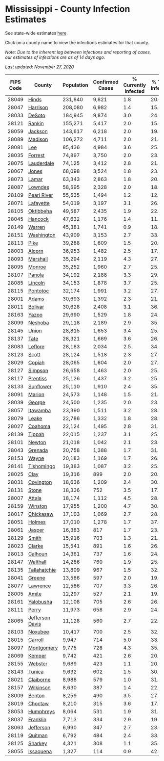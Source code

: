 # Mississippi - County Infection Estimates

See state-wide estimates [here](/infections/us-ms).

Click on a county name to view the infections estimates for that county.

*Note: Due to the inherent lag between infections and reporting of cases, our estimates of infections are as of 14 days ago.*

*Last updated: November 27, 2020*

|   FIPS Code |                             County |   Population |   Confirmed Cases |   % Currently Infected |   % Total Infected |
|-------------|------------------------------------|--------------|-------------------|------------------------|--------------------|
|       28049 |                     [Hinds](hinds) |      231,840 |             9,821 |                    1.8 |               20.0 |
|       28047 |               [Harrison](harrison) |      208,080 |             6,982 |                    1.4 |               15.4 |
|       28033 |                   [DeSoto](desoto) |      184,945 |             9,874 |                    3.0 |               24.1 |
|       28121 |                   [Rankin](rankin) |      155,271 |             5,417 |                    2.0 |               15.8 |
|       28059 |                 [Jackson](jackson) |      143,617 |             6,218 |                    2.0 |               19.8 |
|       28089 |                 [Madison](madison) |      106,272 |             4,711 |                    2.0 |               21.0 |
|       28081 |                         [Lee](lee) |       85,436 |             4,984 |                    3.6 |               25.7 |
|       28035 |                 [Forrest](forrest) |       74,897 |             3,750 |                    2.0 |               23.2 |
|       28075 |           [Lauderdale](lauderdale) |       74,125 |             3,412 |                    2.8 |               21.5 |
|       28067 |                     [Jones](jones) |       68,098 |             3,524 |                    1.8 |               23.8 |
|       28073 |                     [Lamar](lamar) |       63,343 |             2,863 |                    1.8 |               20.5 |
|       28087 |                 [Lowndes](lowndes) |       58,595 |             2,328 |                    2.0 |               18.0 |
|       28109 |         [Pearl River](pearl-river) |       55,535 |             1,494 |                    1.2 |               12.5 |
|       28071 |             [Lafayette](lafayette) |       54,019 |             3,197 |                    3.1 |               26.2 |
|       28105 |             [Oktibbeha](oktibbeha) |       49,587 |             2,435 |                    1.9 |               22.6 |
|       28045 |                 [Hancock](hancock) |       47,632 |             1,176 |                    1.4 |               11.3 |
|       28149 |                   [Warren](warren) |       45,381 |             1,741 |                    0.9 |               18.4 |
|       28151 |           [Washington](washington) |       43,909 |             3,153 |                    2.7 |               33.4 |
|       28113 |                       [Pike](pike) |       39,288 |             1,609 |                    1.5 |               20.0 |
|       28003 |                   [Alcorn](alcorn) |       36,953 |             1,482 |                    2.5 |               17.5 |
|       28093 |               [Marshall](marshall) |       35,294 |             2,119 |                    4.3 |               27.3 |
|       28095 |                   [Monroe](monroe) |       35,252 |             1,960 |                    2.7 |               25.7 |
|       28107 |                   [Panola](panola) |       34,192 |             2,188 |                    3.3 |               29.1 |
|       28085 |                 [Lincoln](lincoln) |       34,153 |             1,878 |                    3.7 |               25.6 |
|       28115 |               [Pontotoc](pontotoc) |       32,174 |             1,991 |                    3.2 |               27.6 |
|       28001 |                     [Adams](adams) |       30,693 |             1,392 |                    2.3 |               21.1 |
|       28011 |                 [Bolivar](bolivar) |       30,628 |             2,408 |                    3.1 |               36.9 |
|       28163 |                     [Yazoo](yazoo) |       29,690 |             1,529 |                    1.8 |               24.2 |
|       28099 |                 [Neshoba](neshoba) |       29,118 |             2,189 |                    2.9 |               35.9 |
|       28145 |                     [Union](union) |       28,815 |             1,653 |                    3.4 |               25.8 |
|       28137 |                       [Tate](tate) |       28,321 |             1,669 |                    3.6 |               26.5 |
|       28083 |                 [Leflore](leflore) |       28,183 |             2,034 |                    2.5 |               34.5 |
|       28123 |                     [Scott](scott) |       28,124 |             1,518 |                    2.3 |               27.0 |
|       28029 |                   [Copiah](copiah) |       28,065 |             1,604 |                    2.0 |               27.4 |
|       28127 |                 [Simpson](simpson) |       26,658 |             1,463 |                    2.0 |               25.8 |
|       28117 |               [Prentiss](prentiss) |       25,126 |             1,437 |                    3.2 |               25.3 |
|       28133 |             [Sunflower](sunflower) |       25,110 |             1,910 |                    2.4 |               35.9 |
|       28091 |                   [Marion](marion) |       24,573 |             1,148 |                    1.5 |               21.8 |
|       28039 |                   [George](george) |       24,500 |             1,235 |                    2.0 |               23.7 |
|       28057 |               [Itawamba](itawamba) |       23,390 |             1,511 |                    3.2 |               28.4 |
|       28079 |                     [Leake](leake) |       22,786 |             1,332 |                    1.8 |               28.9 |
|       28027 |                 [Coahoma](coahoma) |       22,124 |             1,495 |                    2.8 |               31.9 |
|       28139 |                   [Tippah](tippah) |       22,015 |             1,237 |                    3.1 |               25.9 |
|       28101 |                   [Newton](newton) |       21,018 |             1,042 |                    2.1 |               23.6 |
|       28043 |                 [Grenada](grenada) |       20,758 |             1,388 |                    1.7 |               31.5 |
|       28153 |                     [Wayne](wayne) |       20,183 |             1,169 |                    1.7 |               26.8 |
|       28141 |           [Tishomingo](tishomingo) |       19,383 |             1,087 |                    3.2 |               25.1 |
|       28025 |                       [Clay](clay) |       19,316 |               899 |                    2.0 |               20.9 |
|       28031 |             [Covington](covington) |       18,636 |             1,209 |                    2.4 |               30.3 |
|       28131 |                     [Stone](stone) |       18,336 |               752 |                    3.5 |               17.7 |
|       28007 |                   [Attala](attala) |       18,174 |             1,112 |                    4.5 |               28.6 |
|       28159 |                 [Winston](winston) |       17,955 |             1,200 |                    4.7 |               30.6 |
|       28017 |             [Chickasaw](chickasaw) |       17,103 |             1,069 |                    2.7 |               28.8 |
|       28051 |                   [Holmes](holmes) |       17,010 |             1,278 |                    1.7 |               37.0 |
|       28061 |                   [Jasper](jasper) |       16,383 |               817 |                    1.7 |               23.5 |
|       28129 |                     [Smith](smith) |       15,916 |               703 |                    1.3 |               21.1 |
|       28023 |                   [Clarke](clarke) |       15,541 |               891 |                    1.6 |               26.8 |
|       28013 |                 [Calhoun](calhoun) |       14,361 |               737 |                    1.6 |               24.2 |
|       28147 |               [Walthall](walthall) |       14,286 |               760 |                    1.9 |               25.3 |
|       28135 |       [Tallahatchie](tallahatchie) |       13,809 |               967 |                    1.5 |               32.7 |
|       28041 |                   [Greene](greene) |       13,586 |               597 |                    2.0 |               19.6 |
|       28077 |               [Lawrence](lawrence) |       12,586 |               707 |                    3.3 |               26.6 |
|       28005 |                     [Amite](amite) |       12,297 |               527 |                    2.1 |               19.7 |
|       28161 |             [Yalobusha](yalobusha) |       12,108 |               705 |                    2.6 |               26.9 |
|       28111 |                     [Perry](perry) |       11,973 |               658 |                    2.9 |               24.9 |
|       28065 | [Jefferson Davis](jefferson-davis) |       11,128 |               560 |                    2.7 |               22.9 |
|       28103 |                 [Noxubee](noxubee) |       10,417 |               700 |                    2.5 |               32.8 |
|       28015 |                 [Carroll](carroll) |        9,947 |               714 |                    5.0 |               33.5 |
|       28097 |           [Montgomery](montgomery) |        9,775 |               728 |                    4.3 |               35.2 |
|       28069 |                   [Kemper](kemper) |        9,742 |               421 |                    2.6 |               20.7 |
|       28155 |                 [Webster](webster) |        9,689 |               423 |                    1.1 |               20.7 |
|       28143 |                   [Tunica](tunica) |        9,632 |               602 |                    1.5 |               30.7 |
|       28021 |             [Claiborne](claiborne) |        8,988 |               579 |                    1.0 |               31.1 |
|       28157 |             [Wilkinson](wilkinson) |        8,630 |               387 |                    1.4 |               22.9 |
|       28009 |                   [Benton](benton) |        8,259 |               490 |                    3.5 |               27.5 |
|       28019 |                 [Choctaw](choctaw) |        8,210 |               315 |                    3.6 |               17.3 |
|       28053 |             [Humphreys](humphreys) |        8,064 |               531 |                    1.9 |               31.5 |
|       28037 |               [Franklin](franklin) |        7,713 |               334 |                    2.9 |               19.8 |
|       28063 |             [Jefferson](jefferson) |        6,990 |               347 |                    2.7 |               23.6 |
|       28119 |                 [Quitman](quitman) |        6,792 |               484 |                    2.4 |               33.7 |
|       28125 |                 [Sharkey](sharkey) |        4,321 |               308 |                    1.1 |               35.2 |
|       28055 |             [Issaquena](issaquena) |        1,327 |               114 |                    0.9 |               42.9 |